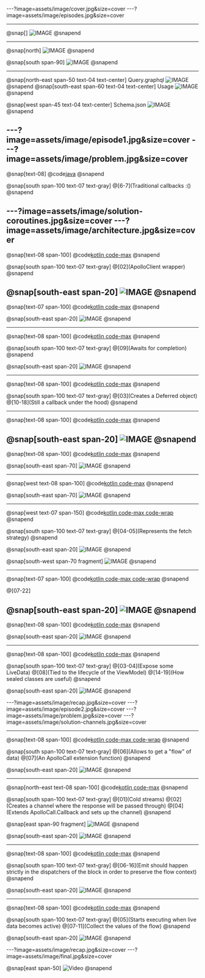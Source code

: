 ---?image=assets/image/cover.jpg&size=cover
---?image=assets/image/episodes.jpg&size=cover

---
@snap[]
![IMAGE](assets/image/apollo_logo.png)
@snapend

---

@snap[north]
![IMAGE](assets/image/apollo_logo.png)
@snapend

@snap[south span-90]
![IMAGE](assets/image/apollo_github_screenshot.png)
@snapend

---
[//]: # (Apollo code snippets)

@snap[north-east span-50 text-04 text-center]
Query.graphql
![IMAGE](assets/image/graphql_query.png)
@snapend
@snap[south-east span-60 text-04 text-center]
Usage
![IMAGE](assets/image/graphql_call.png)
@snapend

@snap[west span-45 text-04 text-center]
Schema.json
![IMAGE](assets/image/graphql_schema.png)
@snapend

---?image=assets/image/episode1.jpg&size=cover
---?image=assets/image/problem.jpg&size=cover
---

@snap[text-08]
@code[java](src/apollo-callbacks.java)
@snapend

@snap[south span-100 text-07 text-gray]
@[6-7](Traditional callbacks :()
@snapend

---?image=assets/image/solution-coroutines.jpg&size=cover
---?image=assets/image/architecture.jpg&size=cover
---

@snap[text-08 span-100]
@code[kotlin code-max](src/repository-1.kt)
@snapend

@snap[south span-100 text-07 text-gray]
@[02](ApolloClient wrapper)
@snapend

@snap[south-east span-20]
![IMAGE](assets/image/content-repository.png)
@snapend
---

@snap[text-07 span-100]
@code[kotlin code-max](src/apollo-service-1.kt)
@snapend

@snap[south-east span-20]
![IMAGE](assets/image/content-apollo.png)
@snapend

---

@snap[text-08 span-100]
@code[kotlin code-max](src/repository-1.kt)
@snapend

@snap[south span-100 text-07 text-gray]
@[09](Awaits for completion)
@snapend

@snap[south-east span-20]
![IMAGE](assets/image/content-repository.png)
@snapend

---

@snap[text-08 span-100]
@code[kotlin code-max](src/to-deferred.kt)
@snapend

@snap[south span-100 text-07 text-gray]
@[03](Creates a Deferred object)
@[10-18](Still a callback under the hood)
@snapend

---

@snap[text-08 span-100]
@code[kotlin code-max](src/repository-1.kt)
@snapend

@snap[south-east span-20]
![IMAGE](assets/image/content-repository.png)
@snapend
---

@snap[text-08 span-100]
@code[kotlin code-max](src/repository-1.kt)
@snapend

@snap[south-east span-70] 
![IMAGE](assets/image/network_result.png)
@snapend

--- 

@snap[west text-08 span-100]
@code[kotlin code-max](src/repository-2.kt)
@snapend

@snap[south-east span-70] 
![IMAGE](assets/image/network_result.png)
@snapend

---
@snap[west text-07 span-150]
@code[kotlin code-max code-wrap](src/apollo-service-2-impl.kt)
@snapend

@snap[south span-100 text-07 text-gray]
@[04-05](Represents the fetch strategy)
@snapend


@snap[south-east span-20]
![IMAGE](assets/image/content-apollo.png)
@snapend

@snap[south-west span-70 fragment] 
![IMAGE](assets/image/fetch_strategy.png)
@snapend

---

@snap[text-07 span-100]
@code[kotlin code-max code-wrap](src/apollo-service-2-impl.kt)
@snapend

@[07-22]

@snap[south-east span-20]
![IMAGE](assets/image/content-apollo.png)
@snapend
---

@snap[text-08 span-100]
@code[kotlin code-max](src/repository-3-final.kt)
@snapend

@snap[south-east span-20]
![IMAGE](assets/image/content-repository.png)
@snapend

---

@snap[text-08 span-100]
@code[kotlin code-max](src/viewmodel-1.kt)
@snapend


@snap[south span-100 text-07 text-gray]
@[03-04](Expose some LiveData)
@[08](Tied to the lifecycle of the ViewModel)
@[14-19](How sealed classes are useful)
@snapend

@snap[south-east span-20]
![IMAGE](assets/image/content-ui.png)
@snapend

---?image=assets/image/recap.jpg&size=cover
---?image=assets/image/episode2.jpg&size=cover
---?image=assets/image/problem.jpg&size=cover
---?image=assets/image/solution-channels.jpg&size=cover

---

@snap[text-08 span-100]
@code[kotlin code-max code-wrap](src/apollo-service-3.kt)
@snapend


@snap[south span-100 text-07 text-gray]
@[06](Allows to get a "flow" of data)
@[07](An ApolloCall extension function)
@snapend

@snap[south-east span-20]
![IMAGE](assets/image/content-apollo.png)
@snapend

---

@snap[north-east text-08 span-100]
@code[kotlin code-max](src/to-network-flow.kt)
@snapend

@snap[south span-100 text-07 text-gray]
@[01](Cold streams)
@[02](Creates a channel where the response will be passed through)
@[04](Extends ApolloCall.Callback and sets up the channel)
@snapend

@snap[east span-90 fragment] 
![IMAGE](assets/image/channel-callback.png)
@snapend

@snap[south-east span-20]
![IMAGE](assets/image/content-apollo.png)
@snapend

---

@snap[text-08 span-100]
@code[kotlin code-max](src/to-network-flow.kt)
@snapend


@snap[south span-100 text-07 text-gray]
@[06-16](Emit should happen strictly in the dispatchers of the block in order to preserve the flow context)
@snapend

@snap[south-east span-20]
![IMAGE](assets/image/content-apollo.png)
@snapend

---

@snap[text-08 span-100]
@code[kotlin code-max](src/viewmodel-2.kt)
@snapend


@snap[south span-100 text-07 text-gray]
@[05](Starts executing when live data becomes active)
@[07-11](Collect the values of the flow)
@snapend

@snap[south-east span-20]
![IMAGE](assets/image/content-ui.png)
@snapend

---?image=assets/image/recap.jpg&size=cover
---?image=assets/image/final.jpg&size=cover


@snap[east span-50]
![Video](https://media.giphy.com/media/Ken6Yg5n7bYStW4JYB/giphy.gif)
@snapend
